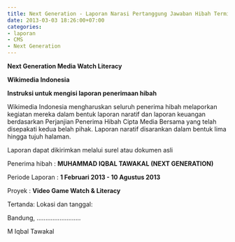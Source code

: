 ```yaml
---
title: Next Generation - Laporan Narasi Pertanggung Jawaban Hibah Termin II
date: 2013-03-03 18:26:00+07:00
categories:
- laporan
- CMS
- Next Generation
---
```


**Next Generation Media Watch Literacy**

**Wikimedia Indonesia**

**Instruksi untuk mengisi laporan penerimaan hibah**

Wikimedia Indonesia mengharuskan seluruh penerima hibah melaporkan kegiatan mereka dalam bentuk laporan naratif dan laporan keuangan berdasarkan Perjanjian Penerima Hibah Cipta Media Bersama yang telah disepakati kedua belah pihak. Laporan naratif disarankan dalam bentuk lima hingga tujuh halaman.

Laporan dapat dikirimkan melalui surel atau dokumen asli

Penerima hibah	:	**MUHAMMAD IQBAL TAWAKAL (NEXT GENERATION)**

Periode Laporan	:	**1 Februari 2013 - 10 Agustus 2013**

Proyek	:	**Video Game Watch & Literacy**

Tertanda: Lokasi dan tanggal:

Bandung, .........................


M Iqbal Tawakal
